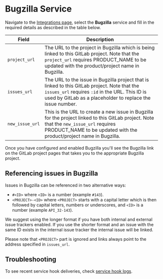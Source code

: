 # Bugzilla Service

Navigate to the [Integrations page](overview.md#accessing-integrations),
select the **Bugzilla** service and fill in the required details as described
in the table below.

| Field | Description |
| ----- | ----------- |
| `project_url`   | The URL to the project in Bugzilla which is being linked to this GitLab project. Note that the `project_url` requires PRODUCT_NAME to be updated with the product/project name in Bugzilla. |
| `issues_url`    | The URL to the issue in Bugzilla project that is linked to this GitLab project. Note that the `issues_url` requires `:id` in the URL. This ID is used by GitLab as a placeholder to replace the issue number. |
| `new_issue_url` | This is the URL to create a new issue in Bugzilla for the project linked to this GitLab project. Note that the `new_issue_url` requires PRODUCT_NAME to be updated with the product/project name in Bugzilla. |

Once you have configured and enabled Bugzilla you'll see the Bugzilla link on the GitLab project pages that takes you to the appropriate Bugzilla project.

## Referencing issues in Bugzilla

Issues in Bugzilla can be referenced in two alternative ways:

- `#<ID>` where `<ID>` is a number (example `#143`).
- `<PROJECT>-<ID>` where `<PROJECT>` starts with a capital letter which is
  then followed by capital letters, numbers or underscores, and `<ID>` is
  a number (example `API_32-143`).

We suggest using the longer format if you have both internal and external issue trackers enabled. If you use the shorter format and an issue with the same ID exists in the internal issue tracker the internal issue will be linked.

Please note that `<PROJECT>` part is ignored and links always point to the
address specified in `issues_url`.

## Troubleshooting

To see recent service hook deliveries, check [service hook logs](overview.md#troubleshooting-integrations).
